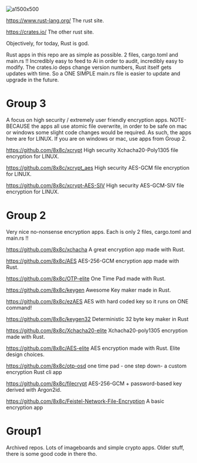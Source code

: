 ![a1500x500](https://github.com/user-attachments/assets/b76d2b1b-d314-4dce-85f2-b5869673db7d)

https://www.rust-lang.org/  The rust site. 

https://crates.io/   The other rust site. 


 Objectively, for today,  Rust is god. 

 Rust apps in this repo are as simple as possible. 2 files, cargo.toml and main.rs !! Incredibly easy to feed to Ai in order to audit, incredibly easy to modify. The crates.io deps change version numbers, Rust itself gets updates with time. So a ONE SIMPLE main.rs file is easier to update and upgrade in the future. 
 




















# Group 3
A focus on high security / extremely user friendly encryption apps. NOTE- BECAUSE the apps all use atomic file overwrite, in order to be safe on mac or windows some slight code changes would be required. As such, the apps here are for LINUX. If you are on windows or mac, use apps from Group 2. 


https://github.com/8x8c/xcrypt High security Xchacha20-Poly1305 file encryption for LINUX. 

https://github.com/8x8c/xcrypt_aes High security AES-GCM  file encryption for LINUX. 


https://github.com/8x8c/xcrypt-AES-SIV   High security AES-GCM-SIV  file encryption for LINUX. 



# Group 2 
Very nice no-nonsense encryption apps. Each is only 2 files, cargo.toml and main.rs !! 


https://github.com/8x8c/xchacha A great encryption app made with Rust.

https://github.com/8x8c/AES AES-256-GCM encryption app made with Rust.

https://github.com/8x8c/OTP-elite One Time Pad made with Rust.

https://github.com/8x8c/keygen Awesome Key maker made in Rust.

https://github.com/8x8c/ezAES AES with hard coded key so it runs on ONE command! 

https://github.com/8x8c/keygen32 Deterministic 32 byte key maker in Rust

https://github.com/8x8c/Xchacha20-elite  Xchacha20-poly1305 encryption made with Rust. 

https://github.com/8x8c/AES-elite AES encryption made with Rust. Elite design choices.

https://github.com/8x8c/otp-osd one time pad - one step down- a custom encryption Rust cli app

https://github.com/8x8c/filecrypt AES-256-GCM + password-based key derived with Argon2id.

https://github.com/8x8c/Feistel-Network-File-Encryption  A basic encryption app


# Group1 
 Archived repos. Lots of imageboards and simple crypto apps. Older stuff, there is some good code in there tho. 













